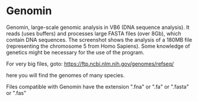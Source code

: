# Genomin
Genomin, large-scale genomic analysis in VB6 (DNA sequence analysis). It reads (uses buffers) and processes large FASTA files (over 8Gb), which contain DNA sequences. The screenshot shows the analysis of a 180MB file (representing the chromosome 5 from Homo Sapiens). Some knowledge of genetics might be necessary for the use of the program.


For very big files, goto: https://ftp.ncbi.nlm.nih.gov/genomes/refseq/

here you will find the genomes of many species.

Files compatible with Genomin have the extension ".fna" or ".fa" or ".fasta" or ".fas"
